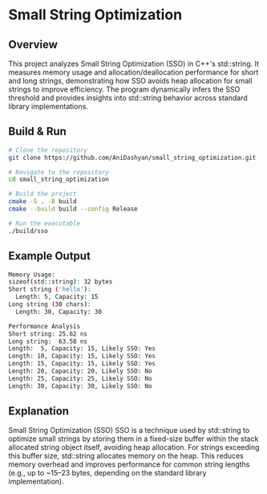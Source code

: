 # Small String Optimization 

## Overview
This project analyzes Small String Optimization (SSO) in C++'s std::string. It measures memory usage and allocation/deallocation performance for short and long strings, demonstrating how SSO avoids heap allocation for small strings to improve efficiency. The program dynamically infers the SSO threshold and provides insights into std::string behavior across standard library implementations.

## Build & Run
```bash
# Clone the repository
git clone https://github.com/AniDashyan/small_string_optimization.git

# Navigate to the repository
cd small_string_optimization

# Build the project
cmake -S . -B build
cmake --build build --config Release

# Run the executable
./build/sso
```

## Example Output
```bash
Memory Usage:
sizeof(std::string): 32 bytes
Short string ('hello'):
  Length: 5, Capacity: 15
Long string (30 chars):
  Length: 30, Capacity: 30

Performance Analysis
Short string: 25.62 ns
Long string:  63.58 ns
Length:  5, Capacity: 15, Likely SSO: Yes
Length: 10, Capacity: 15, Likely SSO: Yes
Length: 15, Capacity: 15, Likely SSO: Yes
Length: 20, Capacity: 20, Likely SSO: No
Length: 25, Capacity: 25, Likely SSO: No
Length: 30, Capacity: 30, Likely SSO: No
```

## Explanation
Small String Optimization (SSO)
SSO is a technique used by std::string to optimize small strings by storing them in a fixed-size buffer within the stack allocated string object itself, avoiding heap allocation. For strings exceeding this buffer size, std::string allocates memory on the heap. This reduces memory overhead and improves performance for common string lengths (e.g., up to ~15–23 bytes, depending on the standard library implementation).
